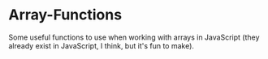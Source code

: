 # Array-Functions
Some useful functions to use when working with arrays in JavaScript (they already exist in JavaScript, I think, but it's fun to make).
